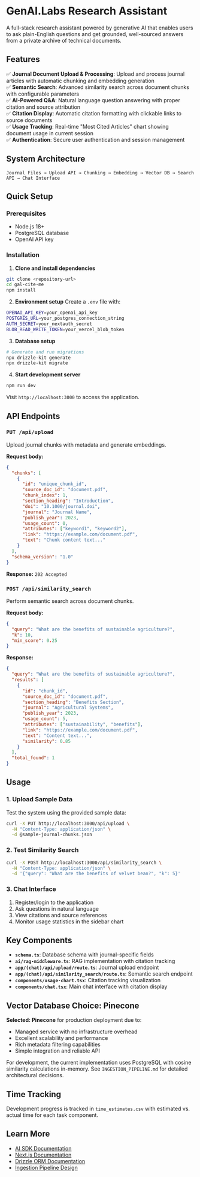 # GenAI.Labs Research Assistant

A full-stack research assistant powered by generative AI that enables users to ask plain-English questions and get grounded, well-sourced answers from a private archive of technical documents.

## Features

✅ **Journal Document Upload & Processing**: Upload and process journal articles with automatic chunking and embedding generation  
✅ **Semantic Search**: Advanced similarity search across document chunks with configurable parameters  
✅ **AI-Powered Q&A**: Natural language question answering with proper citation and source attribution  
✅ **Citation Display**: Automatic citation formatting with clickable links to source documents  
✅ **Usage Tracking**: Real-time "Most Cited Articles" chart showing document usage in current session  
✅ **Authentication**: Secure user authentication and session management  

## System Architecture

```
Journal Files → Upload API → Chunking → Embedding → Vector DB → Search API → Chat Interface
```

## Quick Setup

### Prerequisites
- Node.js 18+
- PostgreSQL database
- OpenAI API key

### Installation

1. **Clone and install dependencies**
```bash
git clone <repository-url>
cd gal-cite-me
npm install
```

2. **Environment setup**
Create a `.env` file with:
```bash
OPENAI_API_KEY=your_openai_api_key
POSTGRES_URL=your_postgres_connection_string
AUTH_SECRET=your_nextauth_secret
BLOB_READ_WRITE_TOKEN=your_vercel_blob_token
```

3. **Database setup**
```bash
# Generate and run migrations
npx drizzle-kit generate
npx drizzle-kit migrate
```

4. **Start development server**
```bash
npm run dev
```

Visit `http://localhost:3000` to access the application.

## API Endpoints

### `PUT /api/upload`
Upload journal chunks with metadata and generate embeddings.

**Request body:**
```json
{
  "chunks": [
    {
      "id": "unique_chunk_id",
      "source_doc_id": "document.pdf",
      "chunk_index": 1,
      "section_heading": "Introduction",
      "doi": "10.1000/journal.doi",
      "journal": "Journal Name",
      "publish_year": 2023,
      "usage_count": 0,
      "attributes": ["keyword1", "keyword2"],
      "link": "https://example.com/document.pdf",
      "text": "Chunk content text..."
    }
  ],
  "schema_version": "1.0"
}
```

**Response:** `202 Accepted`

### `POST /api/similarity_search`
Perform semantic search across document chunks.

**Request body:**
```json
{
  "query": "What are the benefits of sustainable agriculture?",
  "k": 10,
  "min_score": 0.25
}
```

**Response:**
```json
{
  "query": "What are the benefits of sustainable agriculture?",
  "results": [
    {
      "id": "chunk_id",
      "source_doc_id": "document.pdf",
      "section_heading": "Benefits Section",
      "journal": "Agricultural Systems",
      "publish_year": 2023,
      "usage_count": 5,
      "attributes": ["sustainability", "benefits"],
      "link": "https://example.com/document.pdf",
      "text": "Content text...",
      "similarity": 0.85
    }
  ],
  "total_found": 1
}
```

## Usage

### 1. Upload Sample Data
Test the system using the provided sample data:

```bash
curl -X PUT http://localhost:3000/api/upload \
  -H "Content-Type: application/json" \
  -d @sample-journal-chunks.json
```

### 2. Test Similarity Search
```bash
curl -X POST http://localhost:3000/api/similarity_search \
  -H "Content-Type: application/json" \
  -d '{"query": "What are the benefits of velvet bean?", "k": 5}'
```

### 3. Chat Interface
1. Register/login to the application
2. Ask questions in natural language
3. View citations and source references
4. Monitor usage statistics in the sidebar chart

## Key Components

- **`schema.ts`**: Database schema with journal-specific fields
- **`ai/rag-middleware.ts`**: RAG implementation with citation tracking
- **`app/(chat)/api/upload/route.ts`**: Journal upload endpoint
- **`app/(chat)/api/similarity_search/route.ts`**: Semantic search endpoint
- **`components/usage-chart.tsx`**: Citation tracking visualization
- **`components/chat.tsx`**: Main chat interface with citation display

## Vector Database Choice: Pinecone

**Selected: Pinecone** for production deployment due to:
- Managed service with no infrastructure overhead
- Excellent scalability and performance
- Rich metadata filtering capabilities
- Simple integration and reliable API

For development, the current implementation uses PostgreSQL with cosine similarity calculations in-memory. See `INGESTION_PIPELINE.md` for detailed architectural decisions.

## Time Tracking

Development progress is tracked in `time_estimates.csv` with estimated vs. actual time for each task component.

## Learn More

- [AI SDK Documentation](https://sdk.vercel.ai/docs)
- [Next.js Documentation](https://nextjs.org/docs)
- [Drizzle ORM Documentation](https://orm.drizzle.team/)
- [Ingestion Pipeline Design](./INGESTION_PIPELINE.md)

